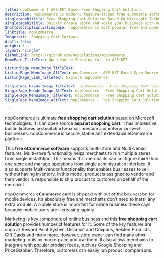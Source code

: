 ```yaml
---
title: nopCommerce | APS.NET Based Free Shopping Cart Solution
description: nopCommerce is modern, feature-packed free eCommerce software for any size and type of business. It's cross-platform and can run it on Windows, Linux, and Mac.
singlepageh1title: Free Shopping Cart Solution Based On Microsoft Technologies
singlepageh2title: Quickly create store and scale your business with one of the most popular open source cross-platform shopping cart software built on Microsoft technologies.
Shortdescriptionlistingpage: nopCommerce is most popular free and open source shopping cart software built on Microsoft technologies.
linktitle: nopCommerce
Imagetext:  Shopping Cart Software 
draft: false
weight: 5
layout: "single"
GithubLink: https://github.com/nopSolutions/nopCommerce
HomePage_TitleText: Open Source Shopping Cart in ASP.NET

ListingPage_MenuImage_TitleText: 
ListingPage_MenuImage_AltText: nopCommerce - ASP.NET Based Open Source Shopping Cart Software
ListingPage_Link_TitleText: Explore nopCommerce

SinglePage_HeaderImage_TitleText: nopCommerce - Free Shopping Cart Solution
SinglePage_HeaderImage_AltText: nopCommerce - Free Shopping Cart Solution
SinglePage_MenuImage_TitleText: nopCommerce - Free Shopping Cart Solution
SinglePage_MenuImage_AltText: nopCommerce - Free Shopping Cart Solution

---
```


nopCommerce is ultimate **free shopping cart solution** based on Microsoft technologies. It is an open source **asp.net shopping cart**. It has impressive builtin features and suitable for small, medium and enterprise-level businesses. nopCommerce is secure, stable and extendable eCommerce platform.

This **free eCommerce software** supports multi-store and Multi-vendor features. Multi-store functionality helps merchants to run multiple stores from single installation. This means that merchants can configure more than one store and manage operations from single administration interface. It also supports Multi-vendor functionality that enables businesses to sell without having inventory. In this model, product is assigned to vendor and then vendor is responsible to ship product to customer on behalf of the merchant.

nopCommerce **eCommerce cart** is shipped with out of the box version for mobile devices. It’s absolutely free and merchants don’t need to install any extra module. A mobile store is important for online business these days because mobile users are increasing rapidly.

Marketing is key component of online business and this **free shopping cart solution** provides number of features for it. Some of the key features are such as Reward Point System, Discount and Coupons, Related Products, Gift Cards and many more. However, store owner can find many other marketing tools on marketplace and use them. It also allows merchants to integrate with popular product feeds, such as Google Shopping and PriceGrabber. Therefore, customers can easily run product comparisons.